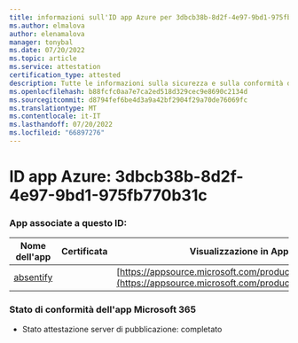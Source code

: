 ```yaml
---
title: informazioni sull'ID app Azure per 3dbcb38b-8d2f-4e97-9bd1-975fb770b31c
ms.author: elmalova
author: elenamalova
manager: tonybal
ms.date: 07/20/2022
ms.topic: article
ms.service: attestation
certification_type: attested
description: Tutte le informazioni sulla sicurezza e sulla conformità disponibili per 3dbcb38b-8d2f-4e97-9bd1-975fb770b31c.
ms.openlocfilehash: b88fcfc0aa7e7ca2ed518d329cec9e8690c2134d
ms.sourcegitcommit: d8794fef6be4d3a9a42bf2904f29a70de76069fc
ms.translationtype: MT
ms.contentlocale: it-IT
ms.lasthandoff: 07/20/2022
ms.locfileid: "66897276"
---
```

# <a name="azure-app-id-3dbcb38b-8d2f-4e97-9bd1-975fb770b31c"></a>ID app Azure: 3dbcb38b-8d2f-4e97-9bd1-975fb770b31c


### <a name="apps-associated-with-this-id"></a>App associate a questo ID:
| **Nome dell'app** | **Certificata** | **Visualizzazione in AppSource** |
|--------------|---------------|-----------------------|
| [absentify](../forward/WA200003833.md) |  | [https://appsource.microsoft.com/product/office/WA200003833](https://appsource.microsoft.com/product/office/WA200003833) |

### <a name="microsoft-365-app-compliance-status"></a>Stato di conformità dell'app Microsoft 365
- Stato attestazione server di pubblicazione: completato
